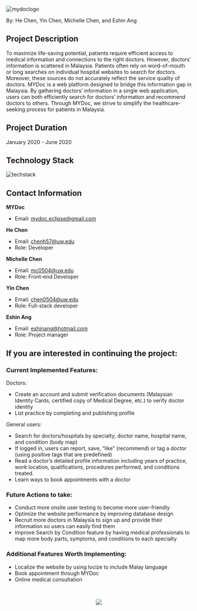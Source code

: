 ![mydoclogo](https://user-images.githubusercontent.com/32310896/82287189-3172a400-99d2-11ea-8f68-50942ae2f4a5.png)

By: He Chen, Yin Chen, Michelle Chen, and Eshin Ang

## Project Description
To maximize life-saving potential, patients require efficient access to medical information and connections to the right doctors. However, doctors’ information is scattered in Malaysia. Patients often rely on word-of-mouth or long searches on individual hospital websites to search for doctors. Moreover, these sources do not accurately reflect the service quality of doctors. MYDoc is a web platform designed to bridge this information gap in Malaysia. By gathering doctors’ information in a single web application, users can both efficiently search for doctors’ information and recommend doctors to others. Through MYDoc, we strive to simplify the healthcare-seeking process for patients in Malaysia.

## Project Duration
January 2020 - June 2020

## Technology Stack
![techstack](https://user-images.githubusercontent.com/32310896/82286369-2585e280-99d0-11ea-8fdb-4764ac76edf5.png)

## Contact Information
**MYDoc** 

* Email: mydoc.eclipse@gmail.com


**He Chen**

* Email: chenh57@uw.edu
* Role: Developer


**Michelle Chen**

* Email: mc0504@uw.edu
* Role: Front-end Developer


**Yin Chen**

* Email: chen0504@uw.edu
* Role: Full-stack developer


**Eshin Ang**

* Email: eshinang@hotmail.com
* Role: Project manager

## If you are interested in continuing the project:

### Current Implemented Features:
Doctors:
* Create an account and submit verification documents (Malaysian Identity Cards, certified copy of Medical Degree, etc.) to verify doctor identity
* List practice by completing and publishing profile

General users:
* Search for doctors/hospitals by specialty, doctor name, hospital name, and condition (body map)
* If logged in, users can report, save, “like” (recommend) or tag a doctor (using positive tags that are predefined) 
* Read a doctor’s detailed profile information including years of practice, work location, qualifications, procedures performed, and conditions treated.
* Learn ways to book appointments with a doctor 

### Future Actions to take:
* Conduct more onsite user testing to become more user-friendly
* Optimize the website performance by improving database design
* Recruit more doctors in Malaysia to sign up and provide their information so users can easily find them
* Improve Search by Condition feature by having medical professionals to map more body parts, symptoms, and conditions to each specialty

### Additional Features Worth Implementing:
* Localize the website by using locize to include Malay language
* Book appointment through MYDoc
* Online medical consultation 

<br/>
<p align="center">
    <img src="https://user-images.githubusercontent.com/32310896/82286940-8a8e0800-99d1-11ea-96c3-5c406dea7174.png">
  </p>
